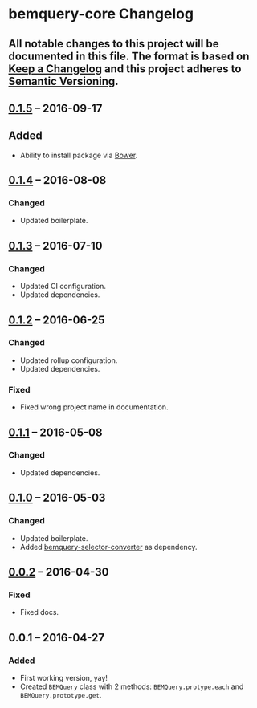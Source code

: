 # bemquery-core Changelog

All notable changes to this project will be documented in this file.
The format is based on [Keep a Changelog](http://keepachangelog.com/)
and this project adheres to [Semantic Versioning](http://semver.org/).
---

## [0.1.5] – 2016-09-17
## Added
* Ability to install package via [Bower](https://bower.io/).

## [0.1.4] – 2016-08-08
### Changed
* Updated boilerplate.

## [0.1.3] – 2016-07-10
### Changed
* Updated CI configuration.
* Updated dependencies.

## [0.1.2] – 2016-06-25
### Changed
* Updated rollup configuration.
* Updated dependencies.

### Fixed
* Fixed wrong project name in documentation.

## [0.1.1] – 2016-05-08
### Changed
* Updated dependencies.

## [0.1.0] – 2016-05-03
### Changed
* Updated boilerplate.
* Added [bemquery-selector-converter](https://github.com/BEMQuery/bemquery-selector-converter) as dependency.

## [0.0.2] – 2016-04-30
### Fixed
* Fixed docs.

## 0.0.1 – 2016-04-27
### Added
* First working version, yay!
* Created `BEMQuery` class with 2 methods: `BEMQuery.protype.each` and `BEMQuery.prototype.get`.

[0.1.5]: https://github.com/BEMQuery/bemquery/compare/v0.1.4...v0.1.5
[0.1.4]: https://github.com/BEMQuery/bemquery/compare/v0.1.3...v0.1.4
[0.1.3]: https://github.com/BEMQuery/bemquery/compare/v0.1.2...v0.1.3
[0.1.2]: https://github.com/BEMQuery/bemquery/compare/v0.1.1...v0.1.2
[0.1.1]: https://github.com/BEMQuery/bemquery/compare/v0.1.0...v0.1.1
[0.1.0]: https://github.com/BEMQuery/bemquery/compare/v0.0.2...v0.1.0
[0.0.2]: https://github.com/BEMQuery/bemquery/compare/v0.0.1...v0.0.2
